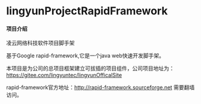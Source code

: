 # lingyunProjectRapidFramework

#### 项目介绍

凌云网络科技软件项目脚手架

基于Google rapid-framework,它是一个java web快速开发脚手架。

本项目是为公司的总项目框架建立可拔插的项目组件，公司项目地址为： https://gitee.com/lingyuntec/lingyunOfficalSite

rapid-framework官方地址：http://rapid-framework.sourceforge.net 需要翻墙访问。

